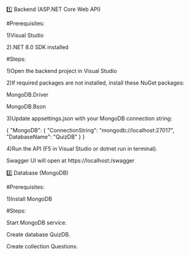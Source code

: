 1️⃣ Backend (ASP.NET Core Web API)

#Prerequisites:

1)Visual Studio  

2).NET 8.0 SDK installed

#Steps:

1)Open the backend project in Visual Studio 

2)If required packages are not installed, install these NuGet packages:

  MongoDB.Driver

  MongoDB.Bson

3)Update appsettings.json with your MongoDB connection string:

{
  "MongoDB": {
    "ConnectionString": "mongodb://localhost:27017",
    "DatabaseName": "QuizDB"
  }
}


4)Run the API (F5 in Visual Studio or dotnet run in terminal).

Swagger UI will open at https://localhost:<port>/swagger

2️⃣ Database (MongoDB)

#Prerequisites:

1)Install MongoDB 

#Steps:

Start MongoDB service.

Create database QuizDB.

Create collection Questions.

